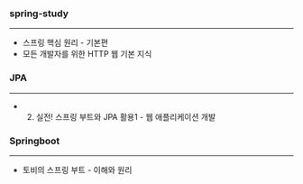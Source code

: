 ### spring-study
---
- 스프링 핵심 원리 - 기본편
- 모든 개발자를 위한 HTTP 웹 기본 지식

### JPA
---
- 2. 실전! 스프링 부트와 JPA 활용1 - 웹 애플리케이션 개발

### Springboot
---
- 토비의 스프링 부트 - 이해와 원리
